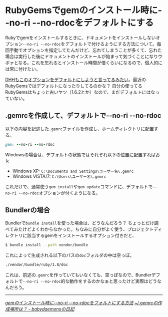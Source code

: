 # <span>RubyGemsでgemのインストール時に</span><span>--no-ri --no-rdocをデフォルトにする</span>

Rubyでgemをインストールするときに、ドキュメントをインストールしないオプション`--no-ri --no-rdoc`をデフォルトで付けるようにする方法について。毎回手動でオプションを指定してたんだけど、忘れてしまうことが多くて、忘れた場合は実行した後にドキュメントのインストールが始まって気づくことになりウボァとなる。これを忘れるとインストール時間が倍くらいになるので、個人的には常に付けたい。

[DHHもこのオプションをデフォルトにしようと言ってるみたい](https://github.com/rubygems/rubygems/pull/42)。最近のRubyGemsではデフォルトになったりしてるのかな？ 自分の使ってるRubyGemsはちょっと古いヤツ（1.6.2とか）なので、まだデフォルトにはなっていない。

<!-- READMORE -->


## .gemrcを作成して、デフォルトで\--no-ri \--no-rdoc

以下の内容を記述した`.gemrc`ファイルを作成し、ホームディレクトリに配置する。

~~~ ruby
gem: --no-ri --no-rdoc
~~~

Windowsの場合は、デフォルトの状態ではそれぞれ以下の位置に配置すればおｋ

- Windows XP: `C:\Documents and Settings\ユーザー名\.gemrc`
- Windows VISTA/7: `C:\Users\ユーザー名\.gemrc`

これだけで、通常使う`gem install`や`gem update`コマンドに、デフォルトで`--no-ri --no-rdoc`オプションが付くようになる。


## Bundlerの場合

Bundlerで`bundle install`を使った場合は、どうなんだろう？ ちょっとだけ調べてみたけどよくわからなかった。ちなみに自分がよく使う、プロジェクトディレクトリに該当するgemをインストールするオプション付きだと、

~~~ sh
$ bundle install --path vendor/bundle
~~~

これによって生成される以下のパスの`doc`フォルダの中は空っぽ。

~~~ sh
./vendor/bundle/ruby/1.8/doc
~~~

これは、前述の`.gemrc`を作っていてもいなくても、空っぽなので、Bundlerデフォルトで`--no-ri --no-rdoc`的な動作をするのかなぁと思ったけど実際はどうなんだろう。

* * *

<cite>[gemのインストール時に\--no-ri \--no-rdocをフォルトにする方法](http://memo.yomukaku.net/entries/226)</cite>
<cite>[~/.gemrcの作成場所は？ - babydaemonsの日記](http://d.hatena.ne.jp/babydaemons/20090916/1253078929)</cite>
